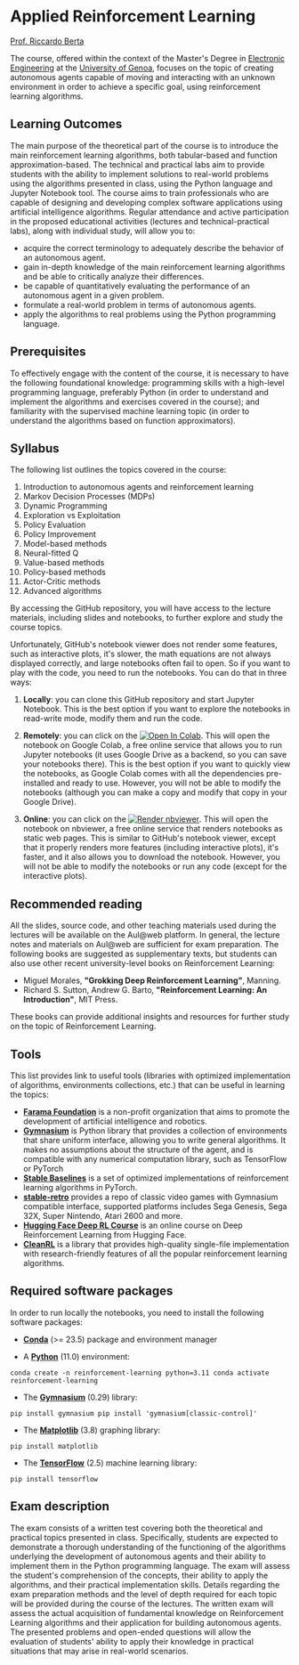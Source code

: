 # Applied Reinforcement Learning

[Prof. Riccardo Berta](https://about.me/riccardo.berta)

The course, offered within the context of the Master's Degree in [Electronic Engineering](https://corsi.unige.it/en/corsi/8732) at the [University of Genoa](https://unige.it/), focuses on the topic of creating autonomous agents capable of moving and interacting with an unknown environment in order to achieve a specific goal, using reinforcement learning algorithms.

## Learning Outcomes

The main purpose of the theoretical part of the course is to introduce the main reinforcement learning algorithms, both tabular-based and function approximation-based. The technical and practical labs aim to provide students with the ability to implement solutions to real-world problems using the algorithms presented in class, using the Python language and Jupyter Notebook tool. The course aims to train professionals who are capable of designing and developing complex software applications using artificial intelligence algorithms.
Regular attendance and active participation in the proposed educational activities (lectures and technical-practical labs), along with individual study, will allow you to:

- acquire the correct terminology to adequately describe the behavior of an autonomous agent.
- gain in-depth knowledge of the main reinforcement learning algorithms and be able to critically analyze their differences.
- be capable of quantitatively evaluating the performance of an autonomous agent in a given problem.
- formulate a real-world problem in terms of autonomous agents.
- apply the algorithms to real problems using the Python programming language.

## Prerequisites

To effectively engage with the content of the course, it is necessary to have the following foundational knowledge: programming skills with a high-level programming language, preferably Python (in order to understand and implement the algorithms and exercises covered in the course); and familiarity with the supervised machine learning topic (in order to understand the algorithms based on function approximators).

## Syllabus

The following list outlines the topics covered in the course:

1. Introduction to autonomous agents and reinforcement learning
2. Markov Decision Processes (MDPs)
3. Dynamic Programming
4. Exploration vs Exploitation
5. Policy Evaluation
6. Policy Improvement
7. Model-based methods
8. Neural-fitted Q
9. Value-based methods
10. Policy-based methods
11. Actor-Critic methods
12. Advanced algorithms

By accessing the GitHub repository, you will have access to the lecture materials, including slides and notebooks, to further explore and study the course topics.

Unfortunately, GitHub's notebook viewer does not render some features, such as interactive plots, it's slower, the math equations are not always displayed correctly, and large notebooks often fail to open. So if you want to play with the code, you need to run the notebooks. You can do that in three ways:

1. **Locally**: you can clone this GitHub repository and start Jupyter Notebook. This is the best option if you want to explore the notebooks in read-write mode, modify them and run the code.

2. **Remotely**: you can click on the [![Open In Colab](https://colab.research.google.com/assets/colab-badge.svg)](http://colab.research.google.com/github/riccardoberta/autonomous-agents). This will open the notebook on Google Colab, a free online service that allows you to run Jupyter notebooks (it uses Google Drive as a backend, so you can save your notebooks there). This is the best option if you want to quickly view the notebooks, as Google Colab comes with all the dependencies pre-installed and ready to use. However, you will not be able to modify the notebooks (although you can make a copy and modify that copy in your Google Drive).

3. **Online**: you can click on the <a href="https://nbviewer.jupyter.org/github/riccardoberta/autonomous-agents"><img src="https://raw.githubusercontent.com/jupyter/design/master/logos/Badges/nbviewer_badge.svg" alt="Render nbviewer" /></a>. This will open the notebook on nbviewer, a free online service that renders notebooks as static web pages. This is similar to GitHub's notebook viewer, except that it properly renders more features (including interactive plots), it's faster, and it also allows you to download the notebook. However, you will not be able to modify the notebooks or run any code (except for the interactive plots).

## Recommended reading

All the slides, source code, and other teaching materials used during the lectures will be available on the Aul@web platform. In general, the lecture notes and materials on Aul@web are sufficient for exam preparation. The following books are suggested as supplementary texts, but students can also use other recent university-level books on Reinforcement Learning:

- Miguel Morales, **"Grokking Deep Reinforcement Learning"**, Manning.
- Richard S. Sutton, Andrew G. Barto, **"Reinforcement Learning: An Introduction"**, MIT Press.

These books can provide additional insights and resources for further study on the topic of Reinforcement Learning.

## Tools

This list provides link to useful tools (libraries with optimized implementation of algorithms, environments collections, etc.) that can be useful in learning the topics:

- [**Farama Foundation**](https://farama.org/) is a non-profit organization that aims to promote the development of artificial intelligence and robotics.
- [**Gymnasium**](https://gymnasium.farama.org/) is Python library that provides a collection of environments that share uniform interface, allowing you to write general algorithms. It makes no assumptions about the structure of the agent, and is compatible with any numerical computation library, such as TensorFlow or PyTorch
- [**Stable Baselines**](https://github.com/DLR-RM/stable-baselines3) is a set of optimized implementations of reinforcement learning algorithms in PyTorch.
- [**stable-retro**](https://stable-retro.farama.org/) provides a repo of classic video games with Gymnasium compatible interface, supported platforms includes Sega Genesis, Sega 32X, Super Nintendo, Atari 2600 and more.
- [**Hugging Face Deep RL Course**](https://huggingface.co/learn/deep-rl-course/unit0/introduction) is an online course on Deep Reinforcement Learning from Hugging Face.
- [**CleanRL**](https://github.com/vwxyzjn/cleanrl) is a library that provides high-quality single-file implementation with research-friendly features of all the popular reinforcement learning algorithms.

## Required software packages

In order to run locally the notebooks, you need to install the following software packages:

- [**Conda**](https://docs.conda.io/en/latest/) (>= 23.5) package and environment manager

- A [**Python**](https://www.python.org/) (11.0) environment:

`
conda create -n reinforcement-learning python=3.11
conda activate reinforcement-learning
`

- The [**Gymnasium**](https://gymnasium.farama.org/) (0.29) library:

`
pip install gymnasium
pip install 'gymnasium[classic-control]'
`

- The [**Matplotlib**](https://matplotlib.org/) (3.8) graphing library:

`
pip install matplotlib  
`

- The [**TensorFlow**](https://www.tensorflow.org/) (2.5) machine learning library:

`
pip install tensorflow
`

## Exam description

The exam consists of a written test covering both the theoretical and practical topics presented in class. Specifically, students are expected to demonstrate a thorough understanding of the functioning of the algorithms underlying the development of autonomous agents and their ability to implement them in the Python programming language. The exam will assess the student's comprehension of the concepts, their ability to apply the algorithms, and their practical implementation skills. Details regarding the exam preparation methods and the level of depth required for each topic will be provided during the course of the lectures. The written exam will assess the actual acquisition of fundamental knowledge on Reinforcement Learning algorithms and their application for building autonomous agents. The presented problems and open-ended questions will allow the evaluation of students' ability to apply their knowledge in practical situations that may arise in real-world scenarios.